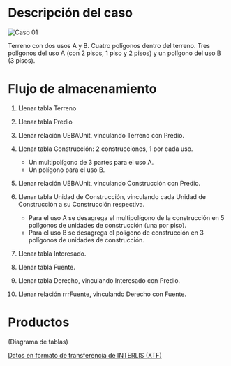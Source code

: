 # Descripción del caso

![Caso 01](https://github.com/AgenciaImplementacion/condiciones_predios/blob/master/nph/caso_01/NPH%20Caso%2001.png)

Terreno con dos usos A y B. Cuatro polígonos dentro del terreno. Tres polígonos del uso A (con 2 pisos, 1 piso y 2 pisos) y un polígono del uso B (3 pisos).

# Flujo de almacenamiento

1. Llenar tabla Terreno
2. Llenar tabla Predio
3. Llenar relación UEBAUnit, vinculando Terreno con Predio.
4. Llenar tabla Construcción: 2 construcciones, 1 por cada uso. 
   + Un multipolígono de 3 partes para el uso A. 
   + Un polígono para el uso B.

5. Llenar relación UEBAUnit, vinculando Construcción con Predio.
6. Llenar tabla Unidad de Construcción, vinculando cada Unidad de Construcción a su Construcción respectiva. 

   + Para el uso A se desagrega el multipolígono de la construcción en 5 polígonos de unidades de construcción (una por piso). 
   + Para el uso B se desagrega el polígono de construcción en 3 polígonos de unidades de construcción. 
   
7. Llenar tabla Interesado.
8. Llenar tabla Fuente.
9. Llenar tabla Derecho, vinculando Interesado con Predio.
10. Llenar relación rrrFuente, vinculando Derecho con Fuente.


# Productos

(Diagrama de tablas)

[Datos en formato de transferencia de INTERLIS (XTF)](https://raw.githubusercontent.com/AgenciaImplementacion/condiciones_predios/master/nph/caso_01/nph_caso_01.xtf)
